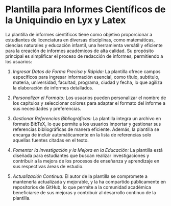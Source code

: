 # Plantilla para Informes Científicos de la Uniquindio en Lyx y Latex

La plantilla de informes científicos tiene como objetivo proporcionar a estudiantes de licenciatura en diversas disciplinas, como matemáticas, ciencias naturales y educación infantil, una herramienta versátil y eficiente para la creación de informes académicos de alta calidad. Su propósito principal es simplificar el proceso de redacción de informes, permitiendo a los usuarios:

1. *Ingresar Datos de Forma Precisa y Rápida:* La plantilla ofrece campos específicos para ingresar información esencial, como título, subtitulo, materia, universidad, facultad, programa, ciudad y fecha, lo que agiliza la elaboración de informes detallados.

2. *Personalizar el Formato:* Los usuarios pueden personalizar el nombre de los capítulos y seleccionar colores para adaptar el formato del informe a sus necesidades y preferencias.

3. *Gestionar Referencias Bibliográficas:* La plantilla integra un archivo en formato BibTeX, lo que permite a los usuarios importar y gestionar sus referencias bibliográficas de manera eficiente. Además, la plantilla se encarga de incluir automáticamente en la lista de referencias solo aquellas fuentes citadas en el texto.

4. *Fomentar la Investigación y la Mejora en la Educación:* La plantilla está diseñada para estudiantes que buscan realizar investigaciones y contribuir a la mejora de los procesos de enseñanza y aprendizaje en sus respectivas áreas de estudio.

5. *Actualización Continua:* El autor de la plantilla se compromete a mantenerla actualizada y mejorable, y la ha compartido públicamente en repositorios de GitHub, lo que permite a la comunidad académica beneficiarse de sus mejoras y contribuir al desarrollo continuo de la plantilla.
 

